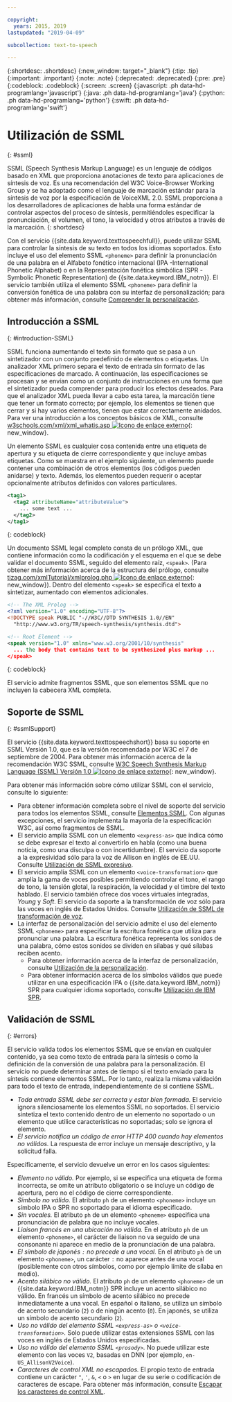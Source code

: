 ```yaml
---

copyright:
  years: 2015, 2019
lastupdated: "2019-04-09"

subcollection: text-to-speech

---
```


{:shortdesc: .shortdesc}
{:new_window: target="_blank"}
{:tip: .tip}
{:important: .important}
{:note: .note}
{:deprecated: .deprecated}
{:pre: .pre}
{:codeblock: .codeblock}
{:screen: .screen}
{:javascript: .ph data-hd-programlang='javascript'}
{:java: .ph data-hd-programlang='java'}
{:python: .ph data-hd-programlang='python'}
{:swift: .ph data-hd-programlang='swift'}

# Utilización de SSML
{: #ssml}

SSML (Speech Synthesis Markup Language) es un lenguaje de códigos basado en XML que proporciona anotaciones de texto para aplicaciones de síntesis de voz. Es una recomendación del W3C Voice-Browser Working Group y se ha adoptado como el lenguaje de marcación estándar para la síntesis de voz por la especificación de VoiceXML 2.0. SSML proporciona a los desarrolladores de aplicaciones de habla una forma estándar de controlar aspectos del proceso de síntesis, permitiéndoles especificar la pronunciación, el volumen, el tono, la velocidad y otros atributos a través de la marcación.
{: shortdesc}

Con el servicio {{site.data.keyword.texttospeechfull}}, puede utilizar SSML para controlar la síntesis de su texto en todos los idiomas soportados. Esto incluye el uso del elemento SSML `<phoneme>` para definir la pronunciación de una palabra en el Alfabeto fonético internacional (IPA -International Phonetic Alphabet) o en la Representación fonética simbólica (SPR -Symbolic Phonetic Representation) de {{site.data.keyword.IBM_notm}}. El servicio también utiliza el elemento SSML `<phoneme>` para definir la conversión fonética de una palabra con su interfaz de personalización; para obtener más información, consulte [Comprender la personalización](/docs/services/text-to-speech/custom-intro.html).

## Introducción a SSML
{: #introduction-SSML}

SSML funciona aumentando el texto sin formato que se pasa a un sintetizador con un conjunto predefinido de elementos o etiquetas. Un analizador XML primero separa el texto de entrada sin formato de las especificaciones de marcado. A continuación, las especificaciones se procesan y se envían como un conjunto de instrucciones en una forma que el sintetizador pueda comprender para producir los efectos deseados. Para que el analizador XML pueda llevar a cabo esta tarea, la marcación tiene que tener un formato correcto; por ejemplo, los elementos se tienen que cerrar y si hay varios elementos, tienen que estar correctamente anidados. Para ver una introducción a los conceptos básicos de XML, consulte [w3schools.com/xml/xml_whatis.asp ![Icono de enlace externo](../../icons/launch-glyph.svg "Icono de enlace externo")](http://www.w3schools.com/xml/xml_whatis.asp){: new_window}.

Un elemento SSML es cualquier cosa contenida entre una etiqueta de apertura y su etiqueta de cierre correspondiente y que incluye ambas etiquetas. Como se muestra en el ejemplo siguiente, un elemento puede contener una combinación de otros elementos (los códigos pueden anidarse) y texto. Además, los elementos pueden requerir o aceptar opcionalmente atributos definidos con valores particulares.

```xml
<tag1>
  <tag2 attributeName="attributeValue">
    ... some text ...
  </tag2>
</tag1>
```
{: codeblock}

Un documento SSML legal completo consta de un prólogo XML, que contiene información como la codificación y el esquema en el que se debe validar el documento SSML, seguido del elemento raíz, `<speak>`. (Para obtener más información acerca de la estructura del prólogo, consulte [tizag.com/xmlTutorial/xmlprolog.php ![Icono de enlace externo](../../icons/launch-glyph.svg "Icono de enlace externo")](http://www.tizag.com/xmlTutorial/xmlprolog.php){: new_window}). Dentro del elemento `<speak>` se especifica el texto a sintetizar, aumentado con elementos adicionales.

```xml
<!-- The XML Prolog -->
<?xml version="1.0" encoding="UTF-8"?>
<!DOCTYPE speak PUBLIC "-//W3C//DTD SYNTHESIS 1.0//EN"
  "http://www.w3.org/TR/speech-synthesis/synthesis.dtd">

<!-- Root Element -->
<speak version="1.0" xmlns="www.w3.org/2001/10/synthesis"
  ... the body that contains text to be synthesized plus markup ...
</speak>
```
{: codeblock}

El servicio admite fragmentos SSML, que son elementos SSML que no incluyen la cabecera XML completa.

## Soporte de SSML
{: #ssmlSupport}

El servicio {{site.data.keyword.texttospeechshort}} basa su soporte en SSML Versión 1.0, que es la versión recomendada por W3C el 7 de septiembre de 2004. Para obtener más información acerca de la recomendación W3C SSML, consulte [W3C Speech Synthesis Markup Language (SSML) Versión 1.0 ![Icono de enlace externo](../../icons/launch-glyph.svg "Icono de enlace externo")](http://www.w3.org/TR/speech-synthesis/){: new_window}.

Para obtener más información sobre cómo utilizar SSML con el servicio, consulte lo siguiente:

-   Para obtener información completa sobre el nivel de soporte del servicio para todos los elementos SSML, consulte [Elementos SSML](/docs/services/text-to-speech/SSML-elements.html). Con algunas excepciones, el servicio implementa la mayoría de la especificación W3C, así como fragmentos de SSML.
-   El servicio amplía SSML con un elemento `<express-as>` que indica cómo se debe expresar el texto al convertirlo en habla (como una buena noticia, como una disculpa o con incertidumbre). El servicio da soporte a la expresividad sólo para la voz de Allison en inglés de EE.UU. Consulte [Utilización de SSML expresivo](/docs/services/text-to-speech/SSML-expressive.html).
-   El servicio amplía SSML con un elemento `<voice-transformation>` que amplía la gama de voces posibles permitiendo controlar el tono, el rango de tono, la tensión glotal, la respiración, la velocidad y el timbre del texto hablado. El servicio también ofrece dos voces virtuales integradas, *Young* y *Soft*. El servicio da soporte a la transformación de voz sólo para las voces en inglés de Estados Unidos. Consulte [Utilización de SSML de transformación de voz](/docs/services/text-to-speech/SSML-transformation.html).
-   La interfaz de personalización del servicio admite el uso del elemento SSML `<phoneme>` para especificar la escritura fonética que utiliza para pronunciar una palabra. La escritura fonética representa los sonidos de una palabra, cómo estos sonidos se dividen en sílabas y qué sílabas reciben acento.
    -   Para obtener información acerca de la interfaz de personalización, consulte [Utilización de la personalización](/docs/services/text-to-speech/custom-intro.html).
    -   Para obtener información acerca de los símbolos válidos que puede utilizar en una especificación IPA o {{site.data.keyword.IBM_notm}} SPR para cualquier idioma soportado, consulte [Utilización de IBM SPR](/docs/services/text-to-speech/SPRs.html).

## Validación de SSML
{: #errors}

El servicio valida todos los elementos SSML que se envían en cualquier contenido, ya sea como texto de entrada para la síntesis o como la definición de la conversión de una palabra para la personalización. El servicio no puede determinar antes de tiempo si el texto enviado para la síntesis contiene elementos SSML. Por lo tanto, realiza la misma validación para todo el texto de entrada, independientemente de si contiene SSML.

-   *Toda entrada SSML debe ser correcta y estar bien formada.* El servicio ignora silenciosamente los elementos SSML no soportados. El servicio sintetiza el texto contenido dentro de un elemento no soportado o un elemento que utilice características no soportadas; solo se ignora el elemento.
-   *El servicio notifica un código de error HTTP 400 cuando hay elementos no válidos.* La respuesta de error incluye un mensaje descriptivo, y la solicitud falla.

Específicamente, el servicio devuelve un error en los casos siguientes:

-   *Elemento no válido.* Por ejemplo, si se especifica una etiqueta de forma incorrecta, se omite un atributo obligatorio o se incluye un código de apertura, pero no el código de cierre correspondiente.
-   *Símbolo no válido.* El atributo `ph` de un elemento `<phoneme>` incluye un símbolo IPA o SPR no soportado para el idioma especificado.
-   *Sin vocales.* El atributo `ph` de un elemento `<phoneme>` especifica una pronunciación de palabra que no incluye vocales.
-   *Liaison francés en una ubicación no válida.* En el atributo `ph` de un elemento `<phoneme>`, el carácter de liaison no va seguido de una consonante ni aparece en medio de la pronunciación de una palabra.
-   *El símbolo de japonés `:` no precede a una vocal.* En el atributo `ph` de un elemento `<phoneme>`, un carácter `:` no aparece antes de una vocal (posiblemente con otros símbolos, como por ejemplo límite de sílaba en medio).
-   *Acento silábico no válido.* El atributo `ph` de un elemento `<phoneme>` de un {{site.data.keyword.IBM_notm}} SPR incluye un acento silábico no válido. En francés un símbolo de acento silábico no precede inmediatamente a una vocal. En español o italiano, se utiliza un símbolo de acento secundario (`2`) o de ningún acento (`0`). En japonés, se utiliza un símbolo de acento secundario (`2`).
-   *Uso no válido del elemento SSML `<express-as>` o `<voice-transformation>`.* Solo puede utilizar estas extensiones SSML con las voces en inglés de Estados Unidos especificadas.
-   *Uso no válido del elemento SSML `<prosody>`.* No puede utilizar este elemento con las voces `V2`, basadas en DNN (por ejemplo, `en-US_AllisonV2Voice`).
-   *Caracteres de control XML no escapados.* El propio texto de entrada contiene un carácter <code>&quot;</code>, <code>&apos;</code>, `&`, `<` o `>` en lugar de su serie o codificación de caracteres de escape. Para obtener más información, consulte [Escapar los caracteres de control XML](/docs/services/text-to-speech/http.html#escape).
